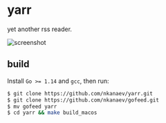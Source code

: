# yarr

yet another rss reader.

![screenshot](https://github.com/nkanaev/yarr/blob/master/artwork/promo.png?raw=true)

## build

Install `Go >= 1.14` and `gcc`, then run:

```sh
$ git clone https://github.com/nkanaev/yarr.git
$ git clone https://github.com/nkanaev/gofeed.git
$ mv gofeed yarr
$ cd yarr && make build_macos
```
